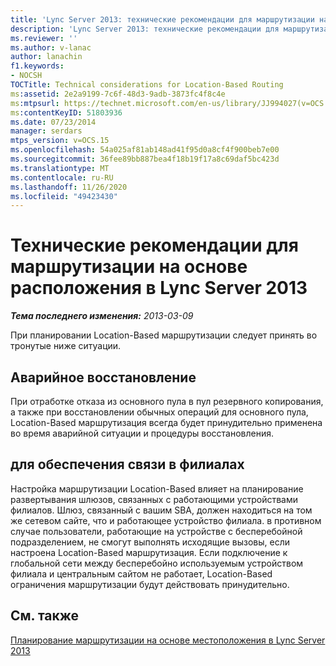 ```yaml
---
title: 'Lync Server 2013: технические рекомендации для маршрутизации на основе расположения'
description: 'Lync Server 2013: технические рекомендации для маршрутизации Location-Based.'
ms.reviewer: ''
ms.author: v-lanac
author: lanachin
f1.keywords:
- NOCSH
TOCTitle: Technical considerations for Location-Based Routing
ms:assetid: 2e2a9199-7c6f-48d3-9adb-3873fc4f8c4e
ms:mtpsurl: https://technet.microsoft.com/en-us/library/JJ994027(v=OCS.15)
ms:contentKeyID: 51803936
ms.date: 07/23/2014
manager: serdars
mtps_version: v=OCS.15
ms.openlocfilehash: 54a025af81ab148ad41f95d0a8cf4f900beb7e00
ms.sourcegitcommit: 36fee89bb887bea4f18b19f17a8c69daf5bc423d
ms.translationtype: MT
ms.contentlocale: ru-RU
ms.lasthandoff: 11/26/2020
ms.locfileid: "49423430"
---
```

# <a name="technical-considerations-for-location-based-routing-in-lync-server-2013"></a>Технические рекомендации для маршрутизации на основе расположения в Lync Server 2013

<div data-xmlns="http://www.w3.org/1999/xhtml">

<div class="topic" data-xmlns="http://www.w3.org/1999/xhtml" data-msxsl="urn:schemas-microsoft-com:xslt" data-cs="https://msdn.microsoft.com/">

<div data-asp="https://msdn2.microsoft.com/asp">



</div>

<div id="mainSection">

<div id="mainBody">

<span> </span>

_**Тема последнего изменения:** 2013-03-09_

При планировании Location-Based маршрутизации следует принять во тронутые ниже ситуации.

<div>

## <a name="disaster-recovery"></a>Аварийное восстановление

При отработке отказа из основного пула в пул резервного копирования, а также при восстановлении обычных операций для основного пула, Location-Based маршрутизация всегда будет принудительно применена во время аварийной ситуации и процедуры восстановления.

</div>

<div>

## <a name="survivable-branch-appliance"></a>для обеспечения связи в филиалах

Настройка маршрутизации Location-Based влияет на планирование развертывания шлюзов, связанных с работающими устройствами филиалов. Шлюз, связанный с вашим SBA, должен находиться на том же сетевом сайте, что и работающее устройство филиала. в противном случае пользователи, работающие на устройстве с бесперебойной подразделением, не смогут выполнять исходящие вызовы, если настроена Location-Based маршрутизация. Если подключение к глобальной сети между бесперебойно используемым устройством филиала и центральным сайтом не работает, Location-Based ограничения маршрутизации будут действовать принудительно.

</div>

<div>

## <a name="see-also"></a>См. также


[Планирование маршрутизации на основе местоположения в Lync Server 2013](lync-server-2013-planning-for-location-based-routing.md)  
  

</div>

</div>

<span> </span>

</div>

</div>

</div>

